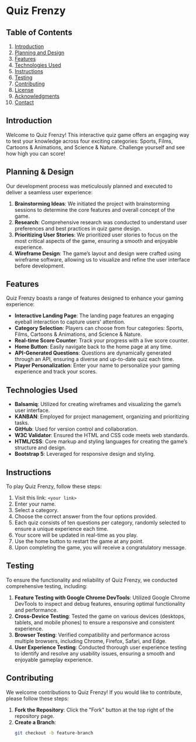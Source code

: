 # Quiz Frenzy

## Table of Contents
1. [Introduction](#introduction)
2. [Planning and Design](#planning-and-design)
3. [Features](#features)
4. [Technologies Used](#technologies-used)
5. [Instructions](#instructions)
6. [Testing](#testing)
7. [Contributing](#contributing)
8. [License](#license)
9. [Acknowledgments](#acknowledgments)
10. [Contact](#contact)

## Introduction
Welcome to Quiz Frenzy! This interactive quiz game offers an engaging way to test your knowledge across four exciting categories: Sports, Films, Cartoons & Animations, and Science & Nature. Challenge yourself and see how high you can score!

## Planning & Design
Our development process was meticulously planned and executed to deliver a seamless user experience:

1. **Brainstorming Ideas**: We initiated the project with brainstorming sessions to determine the core features and overall concept of the game.
2. **Research**: Comprehensive research was conducted to understand user preferences and best practices in quiz game design.
3. **Prioritizing User Stories**: We prioritized user stories to focus on the most critical aspects of the game, ensuring a smooth and enjoyable experience.
4. **Wireframe Design**: The game’s layout and design were crafted using wireframe software, allowing us to visualize and refine the user interface before development.

## Features
Quiz Frenzy boasts a range of features designed to enhance your gaming experience:

- **Interactive Landing Page**: The landing page features an engaging eyeball interaction to capture users' attention.
- **Category Selection**: Players can choose from four categories: Sports, Films, Cartoons & Animations, and Science & Nature.
- **Real-time Score Counter**: Track your progress with a live score counter.
- **Home Button**: Easily navigate back to the home page at any time.
- **API-Generated Questions**: Questions are dynamically generated through an API, ensuring a diverse and up-to-date quiz each time.
- **Player Personalization**: Enter your name to personalize your gaming experience and track your scores.

## Technologies Used
- **Balsamiq**: Utilized for creating wireframes and visualizing the game’s user interface.
- **KANBAN**: Employed for project management, organizing and prioritizing tasks.
- **GitHub**: Used for version control and collaboration.
- **W3C Validator**: Ensured the HTML and CSS code meets web standards.
- **HTML/CSS**: Core markup and styling languages for creating the game’s structure and design.
- **Bootstrap 5**: Leveraged for responsive design and styling.

## Instructions
To play Quiz Frenzy, follow these steps:

1. Visit this link: `<your link>`
2. Enter your name.
3. Select a category.
4. Choose the correct answer from the four options provided.
5. Each quiz consists of ten questions per category, randomly selected to ensure a unique experience each time.
6. Your score will be updated in real-time as you play.
7. Use the home button to restart the game at any point.
8. Upon completing the game, you will receive a congratulatory message.

## Testing
To ensure the functionality and reliability of Quiz Frenzy, we conducted comprehensive testing, including:

1. **Feature Testing with Google Chrome DevTools**: Utilized Google Chrome DevTools to inspect and debug features, ensuring optimal functionality and performance.
2. **Cross-Device Testing**: Tested the game on various devices (desktops, tablets, and mobile phones) to ensure a responsive and consistent experience.
3. **Browser Testing**: Verified compatibility and performance across multiple browsers, including Chrome, Firefox, Safari, and Edge.
4. **User Experience Testing**: Conducted thorough user experience testing to identify and resolve any usability issues, ensuring a smooth and enjoyable gameplay experience.

## Contributing
We welcome contributions to Quiz Frenzy! If you would like to contribute, please follow these steps:

1. **Fork the Repository**: Click the "Fork" button at the top right of the repository page.
2. **Create a Branch**:
   ```bash
   git checkout -b feature-branch

